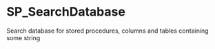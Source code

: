 # SP_SearchDatabase
Search database for stored procedures, columns and tables containing some string
